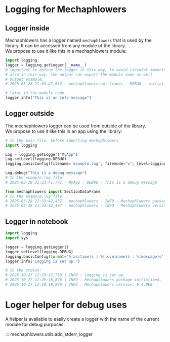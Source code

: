# Logging for Mechaphlowers

## Logger inside

Mechaphlowers has a logger named `mechaphlowers` that is used by the library. It can be accessed from any module of the library.  
We propose to use it like this in a mechaphlowers module:
```python
import logging
logger = logging.getLogger(__name__)
# important to define the logger in this way, to avoid circular imports
# also in this way, the output can export the module name as well
# Output example: 
# 2025-03-28 21:33:47,634 - mechaphlowers.api.frames - DEBUG - initializing SectionDataFrame

# later in the module code
logger.info("This is an info message")

```

## Logger outside

The mechaphlowers logger can be used from outside of the library.  
We propose to use it like this in an app using the library:  
```python
# In the main file, before importing mechaphlowers
import logging

Log = logging.getLogger("MyApp")
Log.setLevel(logging.DEBUG)
logging.basicConfig(filename='example.log', filemode="w", level=logging.DEBUG, format='%(asctime)s - %(name)s - %(levelname)s - %(message)s')

Log.debug("This is a debug message")
# In the example.log file:
# 2025-03-28 21:33:41,771 - MyApp - DEBUG - This is a debug message

from mechaphlowers import SectionDataFrame
# In the example.log file:
# 2025-03-28 21:33:42,437 - mechaphlowers - INFO - Mechaphlowers package initialized.
# 2025-03-28 21:33:42,437 - mechaphlowers - INFO - Mechaphlowers version: ...
```

## Logger in notebook

```python
import logging
import sys

logger = logging.getLogger()
logger.setLevel(logging.DEBUG)
logging.basicConfig(format='%(asctime)s | %(levelname)s : %(message)s', level=logging.DEBUG, stream=sys.stdout)
logger.info('Logging is set up.')

# In the stdout:
# 2025-10-27 12:29:17,750 | INFO : Logging is set up.
# 2025-10-27 12:29:18,876 | INFO : Mechaphlowers package initialized.
# 2025-10-27 12:29:18,876 | INFO : Mechaphlowers version: 0.4.0b0
```

# Loger helper for debug uses

A helper is available to easily create a logger with the name of the current module for debug purposes:

::: mechaphlowers.utils.add_stderr_logger